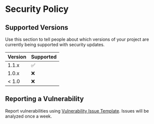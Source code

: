 # Security Policy

## Supported Versions

Use this section to tell people about which versions of your project are
currently being supported with security updates.

| Version | Supported          |
| ------- | ------------------ |
| 1.1.x   | :white_check_mark: |
| 1.0.x   | :x: |
| < 1.0   | :x:                |

## Reporting a Vulnerability

Report vulnerabilities using [Vulnerability Issue Template](https://github.com/superflyxxi/phone-compare/issues/new?assignees=superflyxxi&labels=vulnerability&template=vulnerability.md).
Issues will be analyzed once a week.
